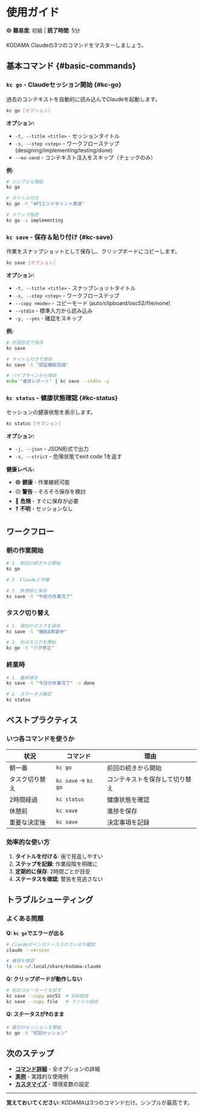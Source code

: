 # 使用ガイド

🟢 **難易度**: 初級 | **読了時間**: 5分

KODAMA Claudeの3つのコマンドをマスターしましょう。

## 基本コマンド {#basic-commands}

### `kc go` - Claudeセッション開始 {#kc-go}

過去のコンテキストを自動的に読み込んでClaudeを起動します。

```bash
kc go [オプション]
```

**オプション:**
- `-t, --title <title>` - セッションタイトル
- `-s, --step <step>` - ワークフローステップ (designing/implementing/testing/done)
- `--no-send` - コンテキスト注入をスキップ（チェックのみ）

**例:**
```bash
# シンプルな開始
kc go

# タイトル付き
kc go -t "APIエンドポイント実装"

# ステップ指定
kc go -s implementing
```

### `kc save` - 保存＆貼り付け {#kc-save}

作業をスナップショットとして保存し、クリップボードにコピーします。

```bash
kc save [オプション]
```

**オプション:**
- `-t, --title <title>` - スナップショットタイトル
- `-s, --step <step>` - ワークフローステップ
- `--copy <mode>` - コピーモード (auto/clipboard/osc52/file/none)
- `--stdin` - 標準入力から読み込み
- `-y, --yes` - 確認をスキップ

**例:**
```bash
# 対話形式で保存
kc save

# タイトル付きで保存
kc save -t "認証機能完成"

# パイプラインから保存
echo "進捗レポート" | kc save --stdin -y
```

### `kc status` - 健康状態確認 {#kc-status}

セッションの健康状態を表示します。

```bash
kc status [オプション]
```

**オプション:**
- `-j, --json` - JSON形式で出力
- `-s, --strict` - 危険状態でexit code 1を返す

**健康レベル:**
- 🟢 **健康** - 作業継続可能
- 🟡 **警告** - そろそろ保存を検討
- 🔴 **危険** - すぐに保存が必要
- ❓ **不明** - セッションなし

## ワークフロー

### 朝の作業開始

```bash
# 1. 前回の続きから開始
kc go

# 2. Claudeと作業

# 3. 休憩前に保存
kc save -t "午前の作業完了"
```

### タスク切り替え

```bash
# 1. 現在のタスクを保存
kc save -t "機能A実装中"

# 2. 別のタスクを開始
kc go -t "バグ修正"
```

### 終業時

```bash
# 1. 最終保存
kc save -t "今日の作業完了" -s done

# 2. ステータス確認
kc status
```

## ベストプラクティス

### いつ各コマンドを使うか

| 状況 | コマンド | 理由 |
|------|----------|------|
| 朝一番 | `kc go` | 前回の続きから開始 |
| タスク切り替え | `kc save` → `kc go` | コンテキストを保存して切り替え |
| 2時間経過 | `kc status` | 健康状態を確認 |
| 休憩前 | `kc save` | 進捗を保存 |
| 重要な決定後 | `kc save` | 決定事項を記録 |

### 効率的な使い方

1. **タイトルを付ける**: 後で見返しやすい
2. **ステップを記録**: 作業段階を明確に
3. **定期的に保存**: 2時間ごとが目安
4. **ステータスを確認**: 警告を見逃さない

## トラブルシューティング

### よくある問題

**Q: `kc go`でエラーが出る**
```bash
# Claudeがインストールされているか確認
claude --version

# 権限を確認
ls -la ~/.local/share/kodama-claude
```

**Q: クリップボードが動作しない**
```bash
# 別のコピーモードを試す
kc save --copy osc52  # SSH経由
kc save --copy file   # ファイル経由
```

**Q: ステータスが❓のまま**
```bash
# 最初のセッションを開始
kc go -t "初回セッション"
```

## 次のステップ

- **[コマンド詳細](command-details.md)** - 全オプションの詳細
- **[実例](examples.md)** - 実践的な使用例
- **[カスタマイズ](customization.md)** - 環境変数の設定

---

**覚えておいてください**: KODAMAは3つのコマンドだけ。シンプルが最高です。